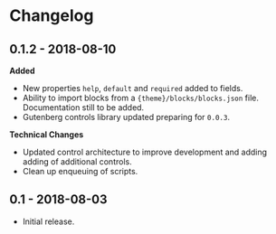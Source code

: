 # Changelog #
 
## 0.1.2 - 2018-08-10 ##

__Added__
* New properties `help`, `default` and `required` added to fields.
* Ability to import blocks from a `{theme}/blocks/blocks.json` file.
  Documentation still to be added.
* Gutenberg controls library updated preparing for `0.0.3`.

__Technical Changes__ 
* Updated control architecture to improve development 
  and adding adding of additional controls. 
* Clean up enqueuing of scripts.
 
## 0.1 - 2018-08-03 ##
* Initial release.